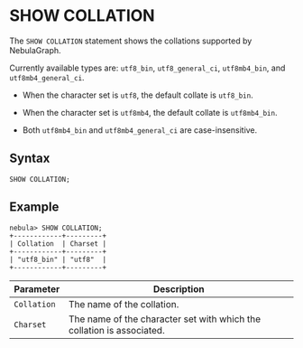 # SHOW COLLATION

The `SHOW COLLATION` statement shows the collations supported by NebulaGraph.

Currently available types are: `utf8_bin`, `utf8_general_ci`, `utf8mb4_bin`, and `utf8mb4_general_ci`.

- When the character set is `utf8`, the default collate is `utf8_bin`.

- When the character set is `utf8mb4`, the default collate is `utf8mb4_bin`.

- Both `utf8mb4_bin` and `utf8mb4_general_ci` are case-insensitive.

## Syntax

```ngql
SHOW COLLATION;
```

## Example

```ngql
nebula> SHOW COLLATION;
+------------+---------+
| Collation  | Charset |
+------------+---------+
| "utf8_bin" | "utf8"  |
+------------+---------+
```

|Parameter|Description|
|-|-|
|`Collation`|The name of the collation.|
|`Charset`|The name of the character set with which the collation is associated.|

